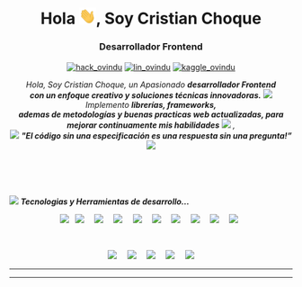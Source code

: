 <h1 align="center">Hola <img src="https://raw.githubusercontent.com/ABSphreak/ABSphreak/master/gifs/Hi.gif" width="30px">, Soy Cristian Choque </h1>
<h3 align="center">Desarrollador Frontend </h3>
<p align="center">
<a href="#" target="blank"><img align="center" src="https://api.iconify.design/skill-icons:github-light.svg" alt="hack_ovindu" height="30" width="40" /></a>
<a href="https://www.linkedin.com/in/cristian-choque/" target="blank"><img align="center" src="https://api.iconify.design/skill-icons:linkedin.svg" alt="lin_ovindu" height="30" width="40" /></a>  
<a href="https://www.linkedin.com/in/cristian-choque/" target="blank"><img align="center" src="https://api.iconify.design/twemoji:check-box-with-check.svg" alt="kaggle_ovindu" height="30" width="40" /></a>
</p>
</p>

<p align="center">
  <em>
    Hola, Soy Cristian Choque, un Apasionado <b>desarrollador Frontend </b> 
    <br>
    <b>con un enfoque creativo y soluciones técnicas innovadoras.</b> <img src="https://github.com/TheDudeThatCode/TheDudeThatCode/blob/master/Assets/Developer.gif" width="30px"> Implemento 
    <b>librerías, frameworks, <br> ademas de metodologías y buenas practicas web actualizadas, para mejorar continuamente mis habilidades</b>&nbsp;<img src="https://github.com/TheDudeThatCode/TheDudeThatCode/blob/master/Assets/Designer.gif" width="36px">&nbsp,
  </em> 
  <br>
  <img src="https://media.giphy.com/media/gH3LO09IOiZIqePwv9/giphy.gif" width="50" /> <b><i align="center">"El código sin una especificación es una respuesta sin una pregunta!”</i></b> <img src="https://media.giphy.com/media/qjqUcgIyRjsl2/giphy.gif" width="50" />
</p>

<br>
<br>
<br>

<img src="https://media.giphy.com/media/iY8CRBdQXODJSCERIr/giphy.gif" width="30px">&nbsp;***Tecnologias y Herramientas de desarrollo...***
<p align="center">  
  <code><img height="50" src="https://api.iconify.design/devicon:html5.svg"></code>
  <code> <img height="50" src="https://api.iconify.design/devicon:css3.svg"> </code>
  <code> <img height="50" src="https://api.iconify.design/vscode-icons:file-type-js-official.svg"> </code>
  <code> <img height="50" src="https://api.iconify.design/devicon:typescript.svg"> </code>
  <code> <img height="50" src="https://api.iconify.design/devicon:react-wordmark.svg"> </code>
  <code> <img height="50" src="https://api.iconify.design/skill-icons:nextjs-light.svg"> </code>
  <code> <img height="50" src="https://devtop.io/wp-content/uploads/2022/10/react-native-1.png"> </code>
  <code> <img height="50" src="https://api.iconify.design/logos:nodejs.svg"> </code>
  <code> <img height="50" src="https://api.iconify.design/logos:svelte-icon.svg"> </code>
  <code> <img height="50" src="https://api.iconify.design/logos:postgresql.svg"> </code>
  <!-- <code> <img height="50" src="https://api.iconify.design/logos:supabase-icon.svg"> </code> -->
  </p>
  
  <br/>
  <p align="center">
  <code> <img height="50" src="https://api.iconify.design/logos:git-icon.svg"> </code>
  <code> <img height="50" src="https://cdn.worldvectorlogo.com/logos/github-icon-2.svg"> </code>
  <code> <img height="50" src="https://api.iconify.design/vscode-icons:file-type-vscode.svg"> </code>
  <code> <img height="50" src="https://api.iconify.design/logos:docker-icon.svg"> </code>
  <code> <img height="50" src="https://api.iconify.design/logos:insomnia.svg"> </code>
    </p>
  <hr>

<hr>


<!--
**cecc9/cecc9** is a ✨ _special_ ✨ repository because its `README.md` (this file) appears on your GitHub profile.

Here are some ideas to get you started:

- 🔭 I’m currently working on ...
- 🌱 I’m currently learning ...
- 👯 I’m looking to collaborate on ...
- 🤔 I’m looking for help with ...
- 💬 Ask me about ...
- 📫 How to reach me: ...
- 😄 Pronouns: ...
- ⚡ Fun fact: ...
-->
